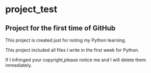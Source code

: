 # project_test
## Project for the first time of GitHub

This project is created just for noting my Python learning.

This project included all files I write in the first week for Python.

If I infringed your copyright,please notice me and I will delete them immediately.
